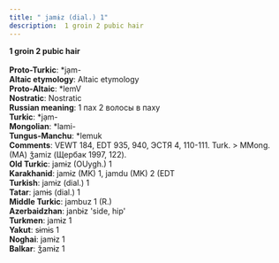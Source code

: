 ```yaml
---
title: " jamɨz (dial.) 1"
description:  1 groin 2 pubic hair
---
```

<strong> 1 groin 2 pubic hair</strong><br><br>
<strong>Proto-Turkic</strong>:  *jạm-<br>
<strong>Altaic etymology</strong>:  Altaic etymology<br>
<strong> Proto-Altaic</strong>:  *lemV<br>
<strong>Nostratic</strong>:  Nostratic<br>
<strong>Russian meaning</strong>:  1 пах 2 волосы в паху<br>
<strong>Turkic</strong>:  *jạm-<br>
<strong>Mongolian</strong>:  *lami-<br>
<strong>Tungus-Manchu</strong>:  *lemuk<br>
<strong>Comments</strong>:  VEWT 184, EDT 935, 940, ЭСТЯ 4, 110-111. Turk. > MMong. (MA) ǯamiz (Щербак 1997, 122).<br>
<strong>Old Turkic</strong>:  jamɨz (OUygh.) 1<br>
<strong>Karakhanid</strong>:  jamɨz (MK) 1, jamdu (MK) 2 (EDT<br>
<strong>Turkish</strong>:  jamɨz (dial.) 1<br>
<strong>Tatar</strong>:  jamɨs (dial.) 1<br>
<strong>Middle Turkic</strong>:  jambuz 1 (R.)<br>
<strong>Azerbaidzhan</strong>:  janbɨz 'side, hip'<br>
<strong>Turkmen</strong>:  jamɨz 1<br>
<strong>Yakut</strong>:  sɨmɨs 1<br>
<strong>Noghai</strong>:  jamɨz 1<br>
<strong>Balkar</strong>:  ǯamɨz 1<br>


